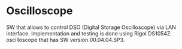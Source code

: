 # Oscilloscope
SW that allows to control DSO (Digital Storage Oscilloscope) via LAN interface. Implementation and testing is done using Rigol DS1054Z oscilloscope that has SW version 00.04.04.SP3.
